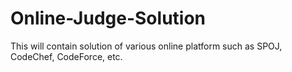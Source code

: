 # Online-Judge-Solution
This will contain solution of various online platform such as SPOJ, CodeChef, CodeForce, etc.
